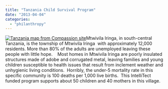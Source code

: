 ```yaml
---
title: "Tanzania Child Survival Program"
date: "2013-04-04"
categories: 
  - "philanthropy"
---
```


[![Tanzania map from Compassion site](/wp-content/uploads/2013/02/Tanzania-map-from-Compassion-site.jpg)](/compassion-international/tanzania-map-from-compassion-site/)Mtwivila Iringa, in south-central Tanzania, is the township of Mtwivila Iringa  with approximately 12,000 residents. More than 80% of the adults are unemployed leaving these people with little hope.    Most homes in Mtwivila Iringa are poorly insulated structures made of adobe and corrugated metal, leaving families and young children susceptible to health issues that result from inclement weather and unhygienic living conditions.  Horribly, the under-5 mortality rate in this specific community is 100 deaths per 1,000 live births.  This IntelliTect funded program supports about 50 children and 40 mothers in this village.
